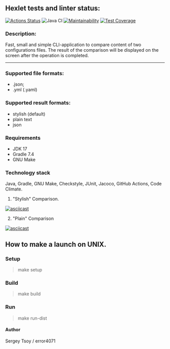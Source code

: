 ## Hexlet tests and linter status:
[![Actions Status](https://github.com/error4071/java-project-71/workflows/hexlet-check/badge.svg)](https://github.com/error4071/java-project-71/actions) ![Java CI](https://github.com/error4071/java-project-71/workflows/Java%20CI/badge.svg) [![Maintainability](https://api.codeclimate.com/v1/badges/791b448850a75f95c752/maintainability)](https://codeclimate.com/github/error4071/java-project-71/maintainability) [![Test Coverage](https://api.codeclimate.com/v1/badges/791b448850a75f95c752/test_coverage)](https://codeclimate.com/github/error4071/java-project-71/test_coverage)

### Description:
Fast, small and simple CLI-application to compare content of two configurations files. The result of the comparison will be displayed on the screen after the operation is completed.
<hr>

### Supported file formats:

* .json;
* .yml (.yaml)

### Supported result formats:

* stylish (default)
* plain text
* json

### Requirements

* JDK 17
* Gradle 7.4
* GNU Make

### Technology stack
Java, Gradle, GNU Make, Checkstyle, JUnit, Jacoco, GitHub Actions, Code Climate.

1. "Stylish" Comparison.

[![asciicast](https://asciinema.org/a/cvyISjYqd0kDbz4o3ZssMSaqL.svg)](https://asciinema.org/a/cvyISjYqd0kDbz4o3ZssMSaqL)

2. "Plain" Comparison

[![asciicast](https://asciinema.org/a/ItE8t2j0sCCj3AszLDhpiH7gd.svg)](https://asciinema.org/a/ItE8t2j0sCCj3AszLDhpiH7gd)


## How to make a launch on UNIX.

### Setup
> make setup

### Build
> make build

### Run
> make run-dist


#### Author
Sergey Tsoy / error4071

